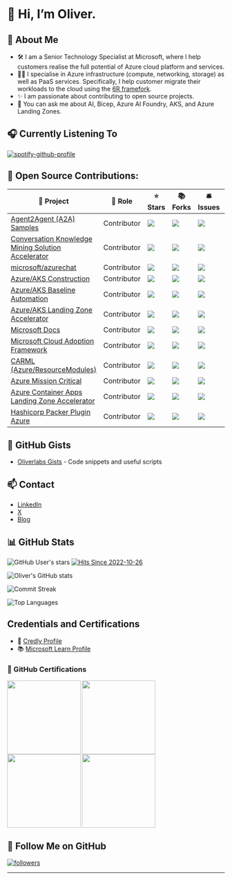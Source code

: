 # 👋 Hi, I’m Oliver.

## 🚀 About Me
- 🛠 I am a Senior Technology Specialist at Microsoft, where I help customers realise the full potential of Azure cloud platform and services. 
- 👩‍💻 I specialise in Azure infrastructure (compute, networking, storage) as well as PaaS services. Specifically, I help customer migrate their workloads to the cloud using the [6R framefork](https://learn.microsoft.com/en-us/azure/cloud-adoption-framework/digital-estate/5-rs-of-rationalization).
- ✨ I am passionate about contributing to open source projects.
- 📢 You can ask me about AI, Bicep, Azure AI Foundry, AKS, and Azure Landing Zones.

## 🎧 Currently Listening To
[![spotify-github-profile](https://spotify-github-profile.kittinanx.com/api/view?uid=mattsonster&cover_image=false&theme=natemoo-re&show_offline=false&background_color=121212&interchange=false&bar_color=53b14f&bar_color_cover=false)](https://github.com/kittinan/spotify-github-profile)

## 💪 Open Source Contributions:

🎁 Project | 🏢 Role | ⭐ Stars | 📚 Forks | 🛎 Issues | 📬 Pull requests
----------- | -------- | --------- | --------- | --------- | ---------------
[Agent2Agent (A2A) Samples](https://github.com/google-a2a/a2a-samples) | Contributor | ![](https://img.shields.io/github/stars/oliverlabs/microsoft-ai-accelerators?style=flat-square&labelColor=343b41) | ![](https://img.shields.io/github/forks/oliverlabs/microsoft-ai-accelerators?style=flat-square&labelColor=343b41) | ![](https://img.shields.io/github/issues/google-a2a/a2a-samples?style=flat-square&labelColor=343b41) | ![](https://img.shields.io/github/issues-pr/google-a2a/a2a-samples?style=flat-square&labelColor=343b41)
[Conversation Knowledge Mining Solution Accelerator](https://github.com/microsoft/Conversation-Knowledge-Mining-Solution-Accelerator) | Contributor | ![](https://img.shields.io/github/stars/microsoft/Conversation-Knowledge-Mining-Solution-Accelerator?style=flat-square&labelColor=343b41) | ![](https://img.shields.io/github/forks/microsoft/Conversation-Knowledge-Mining-Solution-Accelerator?style=flat-square) | ![](https://img.shields.io/github/issues/microsoft/Conversation-Knowledge-Mining-Solution-Accelerator?style=flat-square&labelColor=343b41) | ![](https://img.shields.io/github/issues-pr/microsoft/Conversation-Knowledge-Mining-Solution-Accelerator?style=flat-square&labelColor=343b41)
[microsoft/azurechat](https://github.com/microsoft/azurechat) | Contributor | ![](https://img.shields.io/github/stars/microsoft/azurechat?style=flat-square&labelColor=343b41) | ![](https://img.shields.io/github/forks/microsoft/azurechat?style=flat-square&labelColor=343b41) | ![](https://img.shields.io/github/issues/microsoft/azurechat?style=flat-square&labelColor=343b41) | ![](https://img.shields.io/github/issues-pr/microsoft/azurechat?style=flat-square&labelColor=343b41)
[Azure/AKS Construction](https://github.com/azure/aks-construction) | Contributor | ![](https://img.shields.io/github/stars/azure/aks-construction?style=flat-square&labelColor=343b41) | ![](https://img.shields.io/github/forks/azure/aks-construction?style=flat-square&labelColor=343b41) | ![](https://img.shields.io/github/issues/azure/aks-construction?style=flat-square&labelColor=343b41) | ![](https://img.shields.io/github/issues-pr/azure/aks-construction?style=flat-square&labelColor=343b41)
[Azure/AKS Baseline Automation](https://github.com/Azure/aks-baseline-automation) | Contributor | ![](https://img.shields.io/github/stars/azure/aks-baseline-automation?style=flat-square&labelColor=343b41) | ![](https://img.shields.io/github/forks/azure/aks-baseline-automation?style=flat-square) | ![](https://img.shields.io/github/issues/azure/aks-baseline-automation?style=flat-square&labelColor=343b41) | ![](https://img.shields.io/github/issues-pr/azure/aks-baseline-automation?style=flat-square)
[Azure/AKS Landing Zone Accelerator](https://github.com/Azure/AKS-Landing-Zone-Accelerator) | Contributor | ![](https://img.shields.io/github/stars/Azure/AKS-Landing-Zone-Accelerator?style=flat-square&labelColor=343b41) | ![](https://img.shields.io/github/forks/Azure/AKS-Landing-Zone-Accelerator?style=flat-square&labelColor=343b41) | ![](https://img.shields.io/github/issues/Azure/AKS-Landing-Zone-Accelerator?style=flat-square&labelColor=343b41) | ![](https://img.shields.io/github/issues-pr/Azure/AKS-Landing-Zone-Accelerator?style=flat-square&labelColor=343b41)
[Microsoft Docs](https://github.com/MicrosoftDocs/azure-docs) | Contributor | ![](https://img.shields.io/github/stars/MicrosoftDocs/azure-docs?style=flat-square&labelColor=343b41) | ![](https://img.shields.io/github/forks/MicrosoftDocs/azure-docs?style=flat-square&labelColor=343b41) | ![](https://img.shields.io/github/issues/MicrosoftDocs/azure-docs?style=flat-square&labelColor=343b41) | ![](https://img.shields.io/github/issues-pr/MicrosoftDocs/azure-docs?style=flat-square&labelColor=343b41)
[Microsoft Cloud Adoption Framework](https://github.com/MicrosoftDocs/cloud-adoption-framework) | Contributor | ![](https://img.shields.io/github/stars/MicrosoftDocs/cloud-adoption-framework?style=flat-square&labelColor=343b41) | ![](https://img.shields.io/github/forks/MicrosoftDocs/cloud-adoption-framework?style=flat-square&labelColor=343b41) | ![](https://img.shields.io/github/issues/MicrosoftDocs/cloud-adoption-framework?style=flat-square&labelColor=343b41) | ![](https://img.shields.io/github/issues-pr/MicrosoftDocs/cloud-adoption-framework?style=flat-square&labelColor=343b41)
[CARML (Azure/ResourceModules)](https://github.com/Azure/ResourceModules) | Contributor | ![](https://img.shields.io/github/stars/Azure/ResourceModules?style=flat-square&labelColor=343b41) | ![](https://img.shields.io/github/forks/Azure/ResourceModules?style=flat-square&labelColor=343b41) | ![](https://img.shields.io/github/issues/Azure/ResourceModules?style=flat-square&labelColor=343b41) | ![](https://img.shields.io/github/issues-pr/Azure/ResourceModules?style=flat-square&labelColor=343b41)
[Azure Mission Critical](https://github.com/Azure/Mission-Critical-Online) | Contributor | ![](https://img.shields.io/github/stars/Azure/Mission-Critical-Online?style=flat-square&labelColor=343b41) | ![](https://img.shields.io/github/forks/Azure/Mission-Critical-Online?style=flat-square&labelColor=343b41) | ![](https://img.shields.io/github/issues/Azure/Mission-Critical-Online?style=flat-square&labelColor=343b41) | ![](https://img.shields.io/github/issues-pr/Azure/Mission-Critical-Online?style=flat-square&labelColor=343b41)
[Azure Container Apps Landing Zone Accelerator](https://github.com/Azure/aca-landing-zone-accelerator) | Contributor | ![](https://img.shields.io/github/stars/Azure/aca-landing-zone-accelerator?style=flat-square&labelColor=343b41) | ![](https://img.shields.io/github/forks/Azure/aca-landing-zone-accelerator?style=flat-square&labelColor=343b41) | ![](https://img.shields.io/github/issues/Azure/aca-landing-zone-accelerator?style=flat-square&labelColor=343b41) | ![](https://img.shields.io/github/issues-pr/Azure/aca-landing-zone-accelerator?style=flat-square&labelColor=343b41)
[Hashicorp Packer Plugin Azure](https://github.com/hashicorp/packer-plugin-azure) | Contributor | ![](https://img.shields.io/github/stars/hashicorp/packer-plugin-azure?style=flat-square&labelColor=343b41) | ![](https://img.shields.io/github/forks/hashicorp/packer-plugin-azure?style=flat-square&labelColor=343b41) | ![](https://img.shields.io/github/issues/hashicorp/packer-plugin-azure?style=flat-square&labelColor=343b41) | ![](https://img.shields.io/github/issues-pr/hashicorp/packer-plugin-azure?style=flat-square&labelColor=343b41)

## 📎 GitHub Gists
- [Oliverlabs Gists](https://gist.github.com/oliverlabs) - Code snippets and useful scripts

## 📫 Contact
- [LinkedIn](https://www.linkedin.com/in/olivergulich/)
- [X](https://x.com/mattsonster)
- [Blog](https://oliverlabs.co.uk)

## 📊 GitHub Stats
![GitHub User's stars](https://img.shields.io/github/stars/oliverlabs?affiliations=OWNER%2CCOLLABORATOR&label=Owner%20%2B%20Collaborator%20Stars&logo=GitHub&style=for-the-badge&labelColor=343b41) 
[![Hits Since 2022-10-26](https://hits.sh/github.com/oliverlabs/hits.svg&style=for-the-badge.svg?view=today-total&style=for-the-badge)](https://hits.sh/github.com/oliverlabs/hits.svg&style=for-the-badge/)

![Oliver's GitHub stats](https://github-readme-stats.vercel.app/api?username=oliverlabs&count_private=true&show_icons=true&theme=chartreuse-dark&locale=en&border_radius=10)

![Commit Streak](https://github-readme-streak-stats.herokuapp.com/?user=oliverlabs&count_private=true&theme=chartreuse-dark&border_radius=10)

![Top Languages](https://github-readme-stats.vercel.app/api/top-langs/?username=oliverlabs&hide=css,html&layout=compact&theme=tokyonight&border_radius=10)

## Credentials and Certifications
- 🏅 [Credly Profile](https://www.credly.com/users/olivergulich/badges)
- 📚 [Microsoft Learn Profile](https://learn.microsoft.com/en-us/users/olivergulich/)

### 🐙 GitHub Certifications
<a href="https://www.credly.com/badges/621efe47-12ce-49fb-b5ab-3f307dc97411"><img src="https://images.credly.com/size/170x170/images/34880f37-8ec8-4542-a78a-73ba6647208e/image.png" align="left" height="170" width="170" ></a>
<a href="https://www.credly.com/earner/earned/badge/c2320b22-a218-4074-aa63-20e4c36a6c59"><img src="https://images.credly.com/size/170x170/images/c9ed294b-f8ac-48fa-a8c3-96dab1f110f2/image.png" align="left" height="170" width="170" ></a>
<a href="https://www.credly.com/badges/3d87f4e8-15c6-4f74-9c1f-856ede00c1e6"><img src="https://images.credly.com/size/170x170/images/89efc3e7-842b-4790-b09b-9ea5efc71ec3/image.png" align="left" height="170" width="170" ></a>
<a href="https://www.credly.com/earner/earned/badge/ebbccadd-8cf7-420b-9ffa-61536dca6a51"><img src="https://images.credly.com/size/170x170/images/024d0122-724d-4c5a-bd83-cfe3c4b7a073/image.png" align="left" height="170" width="170" ></a>

<br clear="left"/>

## 👥 Follow Me on GitHub

<a href="https://github.com/marlenezw?tab=followers">
    <img alt="followers" title="Follow me on Github" src="https://custom-icon-badges.herokuapp.com/github/followers/oliverlabs?color=236ad3&labelColor=1155ba&style=for-the-badge&logo=person-add&label=Follow&logoColor=white"/></a>

---

<!---
oliverlabs/oliverlabs is a ✨ special ✨ repository because its `README.md` (this file) appears on your changes.
You can click the Preview link to take a look at your changes.
--->
